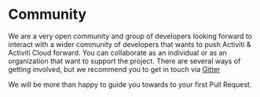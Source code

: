 # Community

We are a very open community and group of developers looking forward to interact with a wider community of developers that wants to push Activiti & Activiti Cloud forward. You can collaborate as an individual or as an organization that want to support the project. There are several ways of getting involved, but we recommend you to get in touch via [Gitter](https://gitter.im/Activiti/Activiti7)

We will be more than happy to guide you towards to your first Pull Request. 
